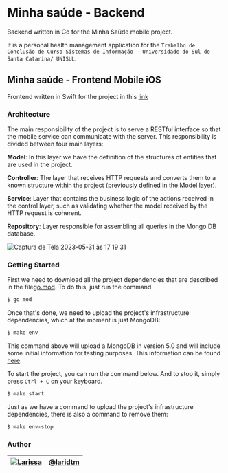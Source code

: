 # Minha saúde - Backend

Backend written in Go for the Minha Saúde mobile project.

It is a personal health management application for the `Trabalho de Conclusão de Curso Sistemas de Informação - Universidade do Sul de Santa Catarina/ UNISUL`.

## Minha saúde - Frontend Mobile iOS

Frontend written in Swift for the project in this [link](https://github.com/laridtm/minha_saude)

### Architecture

The main responsibility of the project is to serve a RESTful interface so that the mobile service can communicate with the server. This responsibility is divided between four main layers:

**Model**: In this layer we have the definition of the structures of entities that are used in the project.

**Controller**: The layer that receives HTTP requests and converts them to a known structure within the project (previously defined in the Model layer).

**Service**: Layer that contains the business logic of the actions received in the control layer, such as validating whether the model received by the HTTP request is coherent.

**Repository**: Layer responsible for assembling all queries in the Mongo DB database.

![Captura de Tela 2023-05-31 às 17 19 31](https://github.com/laridtm/minha_saude_backend/assets/55598696/79b737e7-ef1e-4cee-92b9-88070cc0e013)

### Getting Started

First we need to download all the project dependencies that are described in the file[go.mod](go.mod). To do this, just run the command

```sh
$ go mod
```

Once that's done, we need to upload the project's infrastructure dependencies, which at the moment is just MongoDB:

```sh
$ make env
```

This command above will upload a MongoDB in version 5.0 and will include some initial information for testing purposes. This information can be found [here](build/mongo-init.js).

To start the project, you can run the command below. And to stop it, simply press `Ctrl + C` on your keyboard.

```sh
$ make start
```

Just as we have a command to upload the project's infrastructure dependencies, there is also a command to remove them:

```sh
$ make env-stop
```

### Author

| [![Larissa](https://avatars.githubusercontent.com/u/55598696?v=4&s=80)](https://github.com/laridtm/) | [@laridtm](https://github.com/laridtm/) |
| ------ | ------ |
